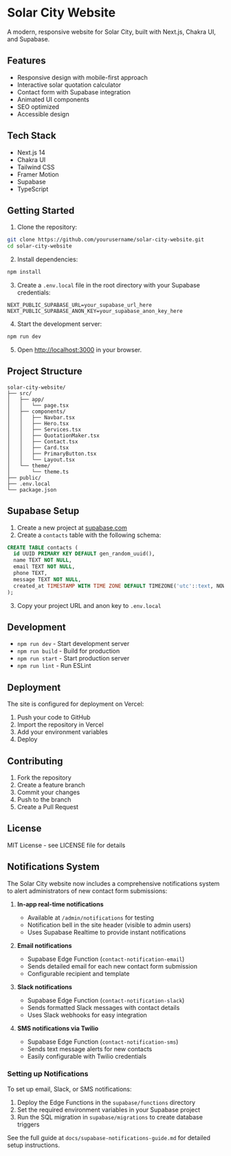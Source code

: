 # Solar City Website

A modern, responsive website for Solar City, built with Next.js, Chakra UI, and Supabase.

## Features

- Responsive design with mobile-first approach
- Interactive solar quotation calculator
- Contact form with Supabase integration
- Animated UI components
- SEO optimized
- Accessible design

## Tech Stack

- Next.js 14
- Chakra UI
- Tailwind CSS
- Framer Motion
- Supabase
- TypeScript

## Getting Started

1. Clone the repository:
```bash
git clone https://github.com/yourusername/solar-city-website.git
cd solar-city-website
```

2. Install dependencies:
```bash
npm install
```

3. Create a `.env.local` file in the root directory with your Supabase credentials:
```env
NEXT_PUBLIC_SUPABASE_URL=your_supabase_url_here
NEXT_PUBLIC_SUPABASE_ANON_KEY=your_supabase_anon_key_here
```

4. Start the development server:
```bash
npm run dev
```

5. Open [http://localhost:3000](http://localhost:3000) in your browser.

## Project Structure

```
solar-city-website/
├── src/
│   ├── app/
│   │   └── page.tsx
│   ├── components/
│   │   ├── Navbar.tsx
│   │   ├── Hero.tsx
│   │   ├── Services.tsx
│   │   ├── QuotationMaker.tsx
│   │   ├── Contact.tsx
│   │   ├── Card.tsx
│   │   ├── PrimaryButton.tsx
│   │   └── Layout.tsx
│   └── theme/
│       └── theme.ts
├── public/
├── .env.local
└── package.json
```

## Supabase Setup

1. Create a new project at [supabase.com](https://supabase.com)
2. Create a `contacts` table with the following schema:
```sql
CREATE TABLE contacts (
  id UUID PRIMARY KEY DEFAULT gen_random_uuid(),
  name TEXT NOT NULL,
  email TEXT NOT NULL,
  phone TEXT,
  message TEXT NOT NULL,
  created_at TIMESTAMP WITH TIME ZONE DEFAULT TIMEZONE('utc'::text, NOW()) NOT NULL
);
```

3. Copy your project URL and anon key to `.env.local`

## Development

- `npm run dev` - Start development server
- `npm run build` - Build for production
- `npm run start` - Start production server
- `npm run lint` - Run ESLint

## Deployment

The site is configured for deployment on Vercel:

1. Push your code to GitHub
2. Import the repository in Vercel
3. Add your environment variables
4. Deploy

## Contributing

1. Fork the repository
2. Create a feature branch
3. Commit your changes
4. Push to the branch
5. Create a Pull Request

## License

MIT License - see LICENSE file for details

## Notifications System

The Solar City website now includes a comprehensive notifications system to alert administrators of new contact form submissions:

1. **In-app real-time notifications**
   - Available at `/admin/notifications` for testing
   - Notification bell in the site header (visible to admin users)
   - Uses Supabase Realtime to provide instant notifications

2. **Email notifications**
   - Supabase Edge Function (`contact-notification-email`)
   - Sends detailed email for each new contact form submission
   - Configurable recipient and template

3. **Slack notifications**
   - Supabase Edge Function (`contact-notification-slack`) 
   - Sends formatted Slack messages with contact details
   - Uses Slack webhooks for easy integration

4. **SMS notifications via Twilio**
   - Supabase Edge Function (`contact-notification-sms`)
   - Sends text message alerts for new contacts
   - Easily configurable with Twilio credentials

### Setting up Notifications

To set up email, Slack, or SMS notifications:

1. Deploy the Edge Functions in the `supabase/functions` directory
2. Set the required environment variables in your Supabase project
3. Run the SQL migration in `supabase/migrations` to create database triggers

See the full guide at `docs/supabase-notifications-guide.md` for detailed setup instructions.
